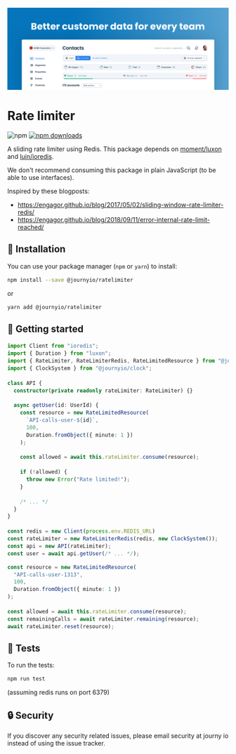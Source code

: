 [![journy.io](https://raw.githubusercontent.com/journy-io/brand/main/githubbanner.png)](https://journy.io/?utm_source=github&utm_content=readme-ratelimiter)

# Rate limiter

![npm](https://img.shields.io/npm/v/@journyio/ratelimiter?color=%234d84f5&style=flat-square)
[![npm downloads](https://img.shields.io/npm/dm/@journyio/ratelimiter?style=flat-square)](https://www.npmjs.com/package/@journyio/ratelimiter)

A sliding rate limiter using Redis. This package depends on [moment/luxon](https://github.com/moment/luxon) and [luin/ioredis](https://github.com/luin/ioredis).

We don't recommend consuming this package in plain JavaScript (to be able to use interfaces).

Inspired by these blogposts:
* https://engagor.github.io/blog/2017/05/02/sliding-window-rate-limiter-redis/
* https://engagor.github.io/blog/2018/09/11/error-internal-rate-limit-reached/

## 💾 Installation

You can use your package manager (`npm` or `yarn`) to install:

```bash
npm install --save @journyio/ratelimiter
```
or
```bash
yarn add @journyio/ratelimiter
```

## 🔌 Getting started

```ts
import Client from "ioredis";
import { Duration } from "luxon";
import { RateLimiter, RateLimiterRedis, RateLimitedResource } from "@journyio/ratelimiter";
import { ClockSystem } from "@journyio/clock";

class API {
  constructor(private readonly rateLimiter: RateLimiter) {}

  async getUser(id: UserId) {
    const resource = new RateLimitedResource(
      `API-calls-user-${id}`,
      100,
      Duration.fromObject({ minute: 1 })
    );

    const allowed = await this.rateLimiter.consume(resource);

    if (!allowed) {
      throw new Error("Rate limited!");
    }

    /* ... */
  }
}

const redis = new Client(process.env.REDIS_URL)
const rateLimiter = new RateLimiterRedis(redis, new ClockSystem());
const api = new API(rateLimiter);
const user = await api.getUser(/* ... */);
```

```ts
const resource = new RateLimitedResource(
  "API-calls-user-1313",
  100,
  Duration.fromObject({ minute: 1 })
);

const allowed = await this.rateLimiter.consume(resource);
const remainingCalls = await rateLimiter.remaining(resource);
await rateLimiter.reset(resource);
```

## 💯 Tests

To run the tests:

```bash
npm run test
```

(assuming redis runs on port 6379)

## 🔒 Security

If you discover any security related issues, please email security at journy io instead of using the issue tracker.
